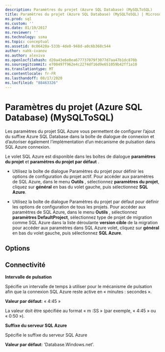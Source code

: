 ```yaml
---
description: Paramètres du projet (Azure SQL Database) (MySQLToSQL)
title: Paramètres du projet (Azure SQL Database) (MySQLToSQL) | Microsoft Docs
ms.prod: sql
ms.custom: ''
ms.date: 01/19/2017
ms.reviewer: ''
ms.technology: ssma
ms.topic: conceptual
ms.assetid: 8c06420a-533b-4de0-948d-a0c6b368c544
author: nahk-ivanov
ms.author: alexiva
ms.openlocfilehash: d20a43e6e0ea677737079f3077d7aa47b1dc870b
ms.sourcegitcommit: e700497f962e4c2274df16d9e651059b42ff1a10
ms.translationtype: MT
ms.contentlocale: fr-FR
ms.lasthandoff: 08/17/2020
ms.locfileid: "88463326"
---
```

# <a name="project-settings-azure-sql-database-mysqltosql"></a>Paramètres du projet (Azure SQL Database) (MySQLToSQL)
Les paramètres du projet SQL Azure vous permettent de configurer l’ajout du suffixe Azure SQL Database dans la boîte de dialogue de connexion et d’autoriser également l’implémentation d’un mécanisme de pulsation dans SQL Azure connexion.  
  
Le volet SQL Azure est disponible dans les boîtes de dialogue **paramètres du projet** et **paramètres du projet par défaut** .  
  
-   Utilisez la boîte de dialogue Paramètres du projet pour définir les options de configuration du projet actif. Pour accéder aux paramètres de SQL Azure, dans le menu **Outils** , sélectionnez **paramètres du projet**, cliquez sur **général** en bas du volet gauche, puis sélectionnez **SQL Azure**.  
  
-   Utilisez la boîte de dialogue Paramètres du projet par défaut pour définir les options de configuration de tous les projets. Pour accéder aux paramètres de SQL Azure, dans le menu **Outils** , sélectionnez **paramètres DefaultProject**, sélectionnez type de projet de migration comme SQL Azure dans la liste déroulante **version cible** de la migration pour accéder aux paramètres dans SQL Azure volet, cliquez sur **général** en bas du volet gauche, puis sélectionnez **SQL Azure**.  
  
## <a name="options"></a>Options  
  
## <a name="connectivity"></a>Connectivité  
**Intervalle de pulsation**  
  
Spécifie un intervalle de temps à utiliser pour le mécanisme de pulsation afin que la connexion SQL Azure reste active en « minutes : secondes ».  
  
**Valeur par défaut**: « 4:45 »  
  
La valeur doit être spécifiée au format « m :SS » (par exemple, « 4:45 » ou « 0:50 »).  
  
**Suffixe du serveur SQL Azure**  
  
Spécifie le suffixe du serveur SQL Azure  
  
**Valeur par défaut**: 'Database.Windows.net'.  
  
